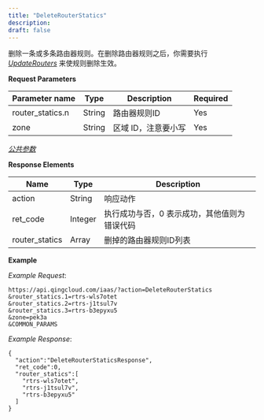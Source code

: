 ```yaml
---
title: "DeleteRouterStatics"
description: 
draft: false
---
```




删除一条或多条路由器规则。在删除路由器规则之后，你需要执行 [_UpdateRouters_](../update_routers/) 来使规则删除生效。

**Request Parameters**

| Parameter name | Type | Description | Required |
| --- | --- | --- | --- |
| router_statics.n | String | 路由器规则ID | Yes |
| zone | String | 区域 ID，注意要小写 | Yes |

[_公共参数_](../../../parameters/)

**Response Elements**

| Name | Type | Description |
| --- | --- | --- |
| action | String | 响应动作 |
| ret_code | Integer | 执行成功与否，0 表示成功，其他值则为错误代码 |
| router_statics | Array | 删掉的路由器规则ID列表 |

**Example**

_Example Request_:

```
https://api.qingcloud.com/iaas/?action=DeleteRouterStatics
&router_statics.1=rtrs-wls7otet
&router_statics.2=rtrs-j1tsul7v
&router_statics.3=rtrs-b3epyxu5
&zone=pek3a
&COMMON_PARAMS
```

_Example Response_:

```
{
  "action":"DeleteRouterStaticsResponse",
  "ret_code":0,
  "router_statics":[
    "rtrs-wls7otet",
    "rtrs-j1tsul7v",
    "rtrs-b3epyxu5"
  ]
}
```
